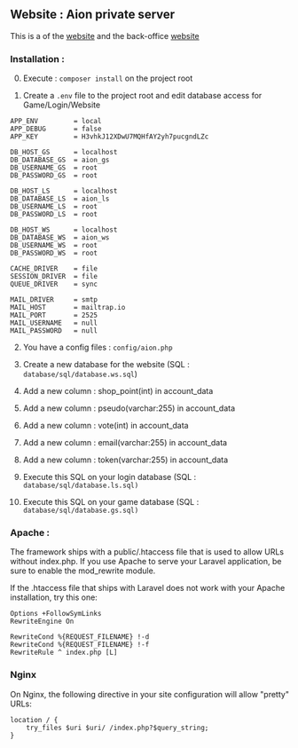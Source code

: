 ## Website : Aion private server

This is a of the [website](https://infinit.io/_/yD4R3n4.jpg) and the back-office [website](https://infinit.io/_/EXrLstD)

### Installation :

0. Execute : ```composer install``` on the project root

1. Create a ```.env``` file to the project root and edit database access for Game/Login/Website

```
APP_ENV			= local
APP_DEBUG		= false
APP_KEY			= H3vhkJ12XDwU7MQHfAY2yh7pucgndLZc

DB_HOST_GS		= localhost
DB_DATABASE_GS	= aion_gs
DB_USERNAME_GS	= root
DB_PASSWORD_GS	= root

DB_HOST_LS		= localhost
DB_DATABASE_LS	= aion_ls
DB_USERNAME_LS	= root
DB_PASSWORD_LS	= root

DB_HOST_WS		= localhost
DB_DATABASE_WS	= aion_ws
DB_USERNAME_WS	= root
DB_PASSWORD_WS	= root

CACHE_DRIVER	= file
SESSION_DRIVER	= file
QUEUE_DRIVER	= sync

MAIL_DRIVER		= smtp
MAIL_HOST		= mailtrap.io
MAIL_PORT		= 2525
MAIL_USERNAME	= null
MAIL_PASSWORD	= null
```

2. You have a config files : ```config/aion.php```

3. Create a new database for the website (SQL : ```database/sql/database.ws.sql```)
4. Add a new column : shop_point(int) in account_data
5. Add a new column : pseudo(varchar:255) in account_data
6. Add a new column : vote(int) in account_data
7. Add a new column : email(varchar:255) in account_data
8. Add a new column : token(varchar:255) in account_data
9. Execute this SQL on your login database (SQL : ```database/sql/database.ls.sql)```
10. Execute this SQL on your game database (SQL : ```database/sql/database.gs.sql)```

### Apache :
The framework ships with a public/.htaccess file that is used to allow URLs without index.php. If you use Apache to serve your Laravel application, be sure to enable the mod_rewrite module.

If the .htaccess file that ships with Laravel does not work with your Apache installation, try this one:
```
Options +FollowSymLinks
RewriteEngine On

RewriteCond %{REQUEST_FILENAME} !-d
RewriteCond %{REQUEST_FILENAME} !-f
RewriteRule ^ index.php [L]
```

### Nginx
On Nginx, the following directive in your site configuration will allow "pretty" URLs:
```
location / {
    try_files $uri $uri/ /index.php?$query_string;
}
```
